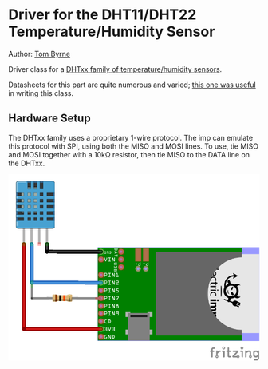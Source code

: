 Driver for the DHT11/DHT22 Temperature/Humidity Sensor
===================================

Author: [Tom Byrne](https://github.com/tombrew/)

Driver class for a [DHTxx family of temperature/humidity sensors](https://learn.adafruit.com/dht).

Datasheets for this part are quite numerous and varied; [this one was useful](http://akizukidenshi.com/download/ds/aosong/DHT11.pdf) in writing this class.

## Hardware Setup
The DHTxx family uses a proprietary 1-wire protocol. The imp can emulate this protocol with SPI, using both the MISO and MOSI lines. To use, tie MISO and MOSI together with a 10kΩ resistor, then tie MISO to the DATA line on the DHTxx.

![Connecting a DHT11 to an Electric Imp Card](dhtxx_bb.png "Connection Diagram")


